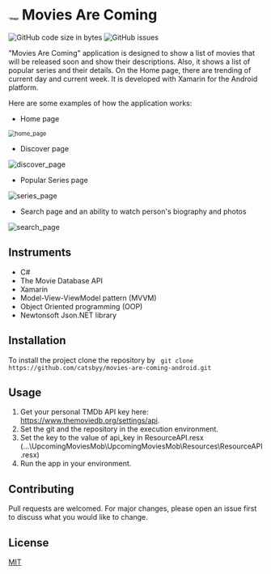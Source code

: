 # <img src="https://raw.githubusercontent.com/v-andrusenko/UpcomingMovies/master/upcoming_movies.ico" alt="Image" style="zoom: 20%;" /> Movies Are Coming

![GitHub code size in bytes](https://img.shields.io/github/repo-size/catsbyy/movies-are-coming-android) ![GitHub issues](https://img.shields.io/github/downloads/catsbyy/movies-are-coming-android/total)

"Movies Are Coming" application is designed to show a list of movies that will be released soon and show their descriptions. Also, it shows a list of popular series and their details. On the Home page, there are trending of current day and current week. It is developed with Xamarin for the Android platform.

Here are some examples of how the application works:

- Home page

<img src="https://user-images.githubusercontent.com/70683676/124350010-bb8fc300-dbfa-11eb-995a-549696386b34.gif" alt="home_page" style="zoom: 80%;" /> 

- Discover page

<img src="https://user-images.githubusercontent.com/70683676/124350083-32c55700-dbfb-11eb-8790-f59fbb47e464.gif" alt="discover_page" style="zoom: 100%;" /> 

- Popular Series page

<img src="https://user-images.githubusercontent.com/70683676/124350096-4bce0800-dbfb-11eb-9e56-2b2ca18637f8.gif" alt="series_page" style="zoom: 100%;" /> 

- Search page and an ability to watch person's biography and photos

<img src="https://user-images.githubusercontent.com/70683676/126900171-aaee88eb-e498-41ad-b233-67bc4bb696f1.gif" alt="search_page" style="zoom: 100%;" /> 

## Instruments

- C#
- The Movie Database API
- Xamarin
- Model-View-ViewModel pattern (MVVM)
- Object Oriented programming (OOP)
- Newtonsoft Json.NET library

## Installation

To install the project clone the repository by ``` git clone https://github.com/catsbyy/movies-are-coming-android.git```

## Usage

1. Get your personal TMDb API key here: https://www.themoviedb.org/settings/api.
2. Set the git and the repository in the execution environment.
3. Set the key to the value of api_key in ResourceAPI.resx (...\UpcomingMoviesMob\UpcomingMoviesMob\Resources\ResourceAPI.resx)
4. Run the app in your environment.

## Contributing

Pull requests are welcomed. For major changes, please open an issue first to discuss what you would like to change.

## License

[MIT](https://choosealicense.com/licenses/mit/)


